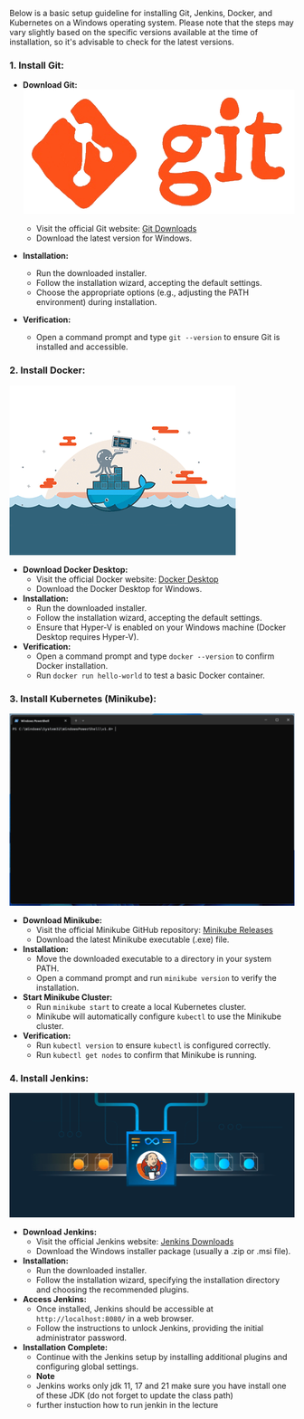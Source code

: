 Below is a basic setup guideline for installing Git, Jenkins, Docker, and Kubernetes on a Windows operating system. Please note that the steps may vary slightly based on the specific versions available at the time of installation, so it's advisable to check for the latest versions.

### 1. Install Git:
   - **Download Git:**
![GIT](/Images/git-github.gif)

     - Visit the official Git website: [Git Downloads](https://git-scm.com/downloads)
     - Download the latest version for Windows.
   - **Installation:**
     - Run the downloaded installer.
     - Follow the installation wizard, accepting the default settings.
     - Choose the appropriate options (e.g., adjusting the PATH environment) during installation.
   - **Verification:**
     - Open a command prompt and type `git --version` to ensure Git is installed and accessible.

### 2. Install Docker:

![Docker](/Images/docker_3.gif)

   - **Download Docker Desktop:**
     - Visit the official Docker website: [Docker Desktop](https://www.docker.com/products/docker-desktop)
     - Download the Docker Desktop for Windows.
   - **Installation:**
     - Run the downloaded installer.
     - Follow the installation wizard, accepting the default settings.
     - Ensure that Hyper-V is enabled on your Windows machine (Docker Desktop requires Hyper-V).
   - **Verification:**
     - Open a command prompt and type `docker --version` to confirm Docker installation.
     - Run `docker run hello-world` to test a basic Docker container.

### 3. Install Kubernetes (Minikube):
![Minikube](/Images/minikube.gif)
   - **Download Minikube:**
     - Visit the official Minikube GitHub repository: [Minikube Releases](https://github.com/kubernetes/minikube/releases)
     - Download the latest Minikube executable (.exe) file.
   - **Installation:**
     - Move the downloaded executable to a directory in your system PATH.
     - Open a command prompt and run `minikube version` to verify the installation.
   - **Start Minikube Cluster:**
     - Run `minikube start` to create a local Kubernetes cluster.
     - Minikube will automatically configure `kubectl` to use the Minikube cluster.
   - **Verification:**
     - Run `kubectl version` to ensure `kubectl` is configured correctly.
     - Run `kubectl get nodes` to confirm that Minikube is running.

### 4. Install Jenkins:
![Jenkins](/Images/jenkins_1.gif)

   - **Download Jenkins:**
     - Visit the official Jenkins website: [Jenkins Downloads](https://www.jenkins.io/download/)
     - Download the Windows installer package (usually a .zip or .msi file).
   - **Installation:**
     - Run the downloaded installer.
     - Follow the installation wizard, specifying the installation directory and choosing the recommended plugins.
   - **Access Jenkins:**
     - Once installed, Jenkins should be accessible at `http://localhost:8080/` in a web browser.
     - Follow the instructions to unlock Jenkins, providing the initial administrator password.
   - **Installation Complete:**
     - Continue with the Jenkins setup by installing additional plugins and configuring global settings.
     - **Note**
     - Jenkins works only jdk 11, 17 and 21 make sure you have install one of these JDK (do not forget to update the class path)
     - further instuction how to run jenkin in the lecture
       
